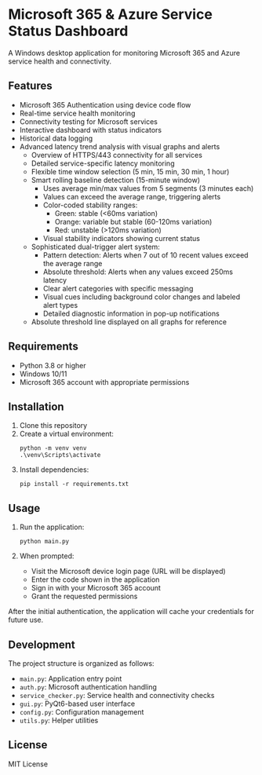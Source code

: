 # Microsoft 365 & Azure Service Status Dashboard

A Windows desktop application for monitoring Microsoft 365 and Azure service health and connectivity.

## Features

- Microsoft 365 Authentication using device code flow
- Real-time service health monitoring
- Connectivity testing for Microsoft services
- Interactive dashboard with status indicators
- Historical data logging
- Advanced latency trend analysis with visual graphs and alerts
  - Overview of HTTPS/443 connectivity for all services
  - Detailed service-specific latency monitoring
  - Flexible time window selection (5 min, 15 min, 30 min, 1 hour)
  - Smart rolling baseline detection (15-minute window)
    - Uses average min/max values from 5 segments (3 minutes each)
    - Values can exceed the average range, triggering alerts
    - Color-coded stability ranges:
      - Green: stable (<60ms variation)
      - Orange: variable but stable (60-120ms variation)
      - Red: unstable (>120ms variation)
    - Visual stability indicators showing current status
  - Sophisticated dual-trigger alert system:
    - Pattern detection: Alerts when 7 out of 10 recent values exceed the average range
    - Absolute threshold: Alerts when any values exceed 250ms latency  
    - Clear alert categories with specific messaging
    - Visual cues including background color changes and labeled alert types
    - Detailed diagnostic information in pop-up notifications
  - Absolute threshold line displayed on all graphs for reference

## Requirements

- Python 3.8 or higher
- Windows 10/11
- Microsoft 365 account with appropriate permissions

## Installation

1. Clone this repository
2. Create a virtual environment:
   ```
   python -m venv venv
   .\venv\Scripts\activate
   ```
3. Install dependencies:
   ```
   pip install -r requirements.txt
   ```

## Usage

1. Run the application:
   ```
   python main.py
   ```

2. When prompted:
   - Visit the Microsoft device login page (URL will be displayed)
   - Enter the code shown in the application
   - Sign in with your Microsoft 365 account
   - Grant the requested permissions

After the initial authentication, the application will cache your credentials for future use.

## Development

The project structure is organized as follows:
- `main.py`: Application entry point
- `auth.py`: Microsoft authentication handling
- `service_checker.py`: Service health and connectivity checks
- `gui.py`: PyQt6-based user interface
- `config.py`: Configuration management
- `utils.py`: Helper utilities

## License

MIT License